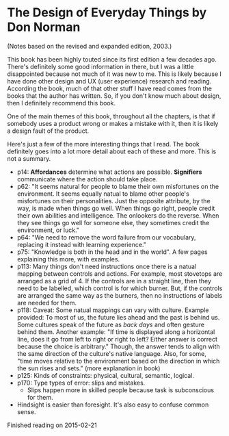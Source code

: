 # The Design of Everyday Things by Don Norman #
(Notes based on the revised and expanded edition, 2003.)

This book has been highly touted since its first edition a few decades ago. There's definitely some good information in there, but I was a little disappointed because not much of it was new to me. This is likely because I have done other design and UX (user experience) research and reading. According the book, much of that other stuff I have read comes from the books that the author has written. So, if you don't know much about design, then I definitely recommend this book.

One of the main themes of this book, throughout all the chapters, is that if somebody uses a product wrong or makes a mistake with it, then it is likely a design fault of the product.

Here's just a few of the more interesting things that I read. The book definitely goes into a lot more detail about each of these and more. This is not a summary.

- p14: **Affordances** determine what actions are possible. **Signifiers** communicate where the action should take place.
- p62: "It seems natural for people to blame their own misfortunes on the environment. It seems equally natual to blame other people's misfortunes on their personalities. Just the opposite attribute, by the way, is made when things go well. When things go right, people credit their own abilities and intelligence. The onlookers do the reverse. When they see things go well for someone else, they sometimes credit the environment, or luck."
- p64: "We need to remove the word failure from our vocabulary, replacing it instead with learning experience."
- p75: "Knowledge is both in the head and in the world". A few pages explaining this more, with examples.
- p113: Many things don't need instructions once there is a natual mapping between controls and actions. For example, most stovetops are arranged as a grid of 4. If the controls are in a straight line, then they need to be labelled, which control is for which burner. But, if the controls are arranged the same way as the burners, then no instructions of labels are needed for them.
- p118: Caveat: Some natual mappings can vary with culture. Example provided: To most of us, the future lies ahead and the past is behind us. Some cultures speak of the future as *back days* and often gesture behind them. Another example: "If time is displayed along a horizontal line, does it go from left to right or right to left? Either answer is correct because the choice is arbitrary." Though, the answer tends to align with the same direction of the culture's native language. Also, for some, "time moves relative to the environment based on the direction in which the sun rises and sets." (more explanation in book)
- p125: Kinds of constraints: physical, cultural, semantic, logical.
- p170: Type types of error: slips and mistakes.
  - Slips happen more in skilled people because task is subconscious for them.
- Hindsight is easier than foresight. It's also easy to confuse common sense.

Finished reading on 2015-02-21
